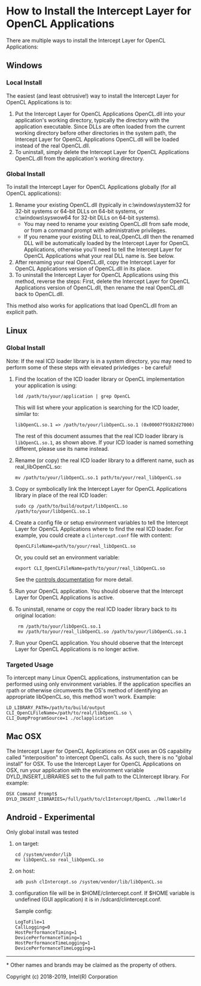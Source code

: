 # How to Install the Intercept Layer for OpenCL Applications

There are multiple ways to install the Intercept Layer for OpenCL Applications:

## Windows

### Local Install

The easiest (and least obtrusive!) way to install the Intercept Layer for
OpenCL Applications is to:

1. Put the Intercept Layer for OpenCL Applications OpenCL.dll into your
   application's working directory, typically the directory with the
   application executable.  Since DLLs are often loaded from the current
   working directory before other directories in the system path, the
   Intercept Layer for OpenCL Applications OpenCL.dll will be loaded
   instead of the real OpenCL.dll.
2. To uninstall, simply delete the Intercept Layer for OpenCL Applications
   OpenCL.dll from the application's working directory.

### Global Install

To install the Intercept Layer for OpenCL Applications globally (for all
OpenCL applications):

1. Rename your existing OpenCL.dll (typically in c:\windows\system32 for
   32-bit systems or 64-bit DLLs on 64-bit systems, or c:\windows\syswow64 
   for 32-bit DLLs on 64-bit systems).
    * You may need to rename your existing OpenCL.dll from safe mode, or
      from a command prompt with administrative privileges.
    * If you rename your existing DLL to real_OpenCL.dll then the renamed
      DLL will be automatically loaded by the Intercept Layer for OpenCL
      Applications, otherwise you'll need to tell the Intercept Layer for
      OpenCL Applications what your real DLL name is.  See below.
2. After renaming your real OpenCL.dll, copy the Intercept Layer for
   OpenCL Applications version of OpenCL.dll in its place.
3. To uninstall the Intercept Layer for OpenCL Applications using this
   method, reverse the steps: First, delete the Intercept Layer for OpenCL
   Applications version of OpenCL.dll, then rename the real OpenCL.dll
   back to OpenCL.dll.

This method also works for applications that load OpenCL.dll from an explicit path.

## Linux

### Global Install

Note: If the real ICD loader library is in a system directory, you may need to perform some of these steps with elevated privledges - be careful!

1. Find the location of the ICD loader library or OpenCL implementation your application is using:

       ldd /path/to/your/application | grep OpenCL

   This will list where your application is searching for the ICD loader, similar to:

	   libOpenCL.so.1 => /path/to/your/libOpenCL.so.1 (0x00007f9182d27000)

   The rest of this document assumes that the real ICD loader library is `libOpenCL.so.1`, as shown above.
   If your ICD loader is named something different, please use its name instead.

2. Rename (or copy) the real ICD loader library to a different name, such as real_libOpenCL.so:

       mv /path/to/your/libOpenCL.so.1 path/to/your/real_libOpenCL.so

3. Copy or symbolically link the Intercept Layer for OpenCL Applications library in place of the real ICD loader:

       sudo cp /path/to/build/output/libOpenCL.so /path/to/your/libOpenCL.so.1

4. Create a config file or setup environment variables to tell the Intercept Layer for OpenCL Applications where to find the real ICD loader.
For example, you could create a `clintercept.conf` file with content:

       OpenCLFileName=path/to/your/real_libOpenCL.so

    Or, you could set an environment variable:

       export CLI_OpenCLFileName=path/to/your/real_libOpenCL.so

    See the [controls documentation](controls.md) for more detail.

5. Run your OpenCL application.
You should observe that the Intercept Layer for OpenCL Applications is active.

6. To uninstall, rename or copy the real ICD loader library back to its original location:

        rm /path/to/your/libOpenCL.so.1
        mv /path/to/your/real_libOpenCL.so /path/to/your/libOpenCL.so.1

5. Run your OpenCL application.
You should observe that the Intercept Layer for OpenCL Applications is no longer active.

### Targeted Usage

To intercept many Linux OpenCL applications, instrumentation can be performed
using only environment variables.  If the application specifies an rpath or
otherwise circumvents the OS's method of identifying an appropriate
libOpenCL.so, this method won't work.  Example:

    LD_LIBRARY_PATH=/path/to/build/output CLI_OpenCLFileName=/path/to/real/libOpenCL.so \
    CLI_DumpProgramSource=1 ./oclapplication

## Mac OSX

The Intercept Layer for OpenCL Applications on OSX uses an OS capability called
"interposition" to intercept OpenCL calls.  As such, there is no "global
install" for OSX.  To use the Intercept Layer for OpenCL Applications on OSX,
run your application with the environment variable DYLD_INSERT_LIBRARIES set
to the full path to the CLIntercept library.  For example:

    OSX Command Prompt$ DYLD_INSERT_LIBRARIES=/full/path/to/clIntercept/OpenCL ./HelloWorld

## Android - Experimental

Only global install was tested

1. on target:

       cd /system/vendor/lib
       mv libOpenCL.so real_libOpenCL.so

2. on host:

       adb push clIntercept.so /system/vendor/lib/libOpenCL.so

3. configuration file will be in $HOME/clintercept.conf. If $HOME variable is
   undefined (GUI application) it is in /sdcard/clintercept.conf.

   Sample config:

       LogToFile=1
       CallLogging=0
       HostPerformanceTiming=1
       DevicePerformanceTiming=1
       HostPerformanceTimeLogging=1
       DevicePerformanceTimeLogging=1

---

\* Other names and brands may be claimed as the property of others.

Copyright (c) 2018-2019, Intel(R) Corporation
